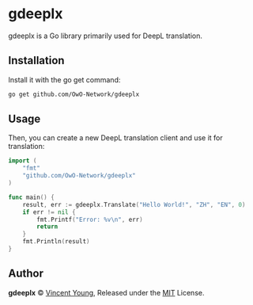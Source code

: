 # gdeeplx
gdeeplx is a Go library primarily used for DeepL translation.

## Installation

Install it with the go get command:
```bash
go get github.com/OwO-Network/gdeeplx
```

## Usage
Then, you can create a new DeepL translation client and use it for translation:

```go
import (
	"fmt"
	"github.com/OwO-Network/gdeeplx"
)

func main() {
	result, err := gdeeplx.Translate("Hello World!", "ZH", "EN", 0)
	if err != nil {
		fmt.Printf("Error: %v\n", err)
		return
	}
	fmt.Println(result)
}
```
## Author

**gdeeplx** © [Vincent Young](https://github.com/missuo), Released under the [MIT](./LICENSE) License.<br>